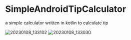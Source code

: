 ﻿# SimpleAndroidTipCalculator

a simple calculator written in kotlin to calculate tip

![20230108_133102](https://user-images.githubusercontent.com/79569415/211285578-7b584524-e2b3-4ea0-ac04-491722ebb2ff.png)   ![20230108_133030](https://user-images.githubusercontent.com/79569415/211285613-8c61655c-292e-4aaa-a458-dad9d2838eb3.png)



